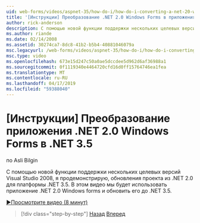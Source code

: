 ```yaml
---
uid: web-forms/videos/aspnet-35/how-do-i/how-do-i-converting-a-net-20-windows-forms-application-to-net-35
title: '[Инструкции] Преобразование .NET 2.0 Windows Forms в приложения в .NET 3.5 | Документация Майкрософт'
author: rick-anderson
description: С помощью новой функции поддержки нескольких целевых версий Visual Studio 2008, я продемонстрирую, обновления проекта из .NET 2.0 для платформы .NET 3.5. В этом видео мы обратим...
ms.author: riande
ms.date: 02/14/2008
ms.assetid: 30274ca7-8dc8-41b2-b5b4-40881046079a
msc.legacyurl: /web-forms/videos/aspnet-35/how-do-i/how-do-i-converting-a-net-20-windows-forms-application-to-net-35
msc.type: video
ms.openlocfilehash: 673e15d247c50a0ae5dccdee5d962d6af36988a1
ms.sourcegitcommit: 0f1119340e4464720cfd16d0ff15764746ea1fea
ms.translationtype: MT
ms.contentlocale: ru-RU
ms.lasthandoff: 04/17/2019
ms.locfileid: "59388040"
---
```

# <a name="how-do-i-converting-a-net-20-windows-forms-application-to-net-35"></a>[Инструкции] Преобразование приложения .NET 2.0 Windows Forms в .NET 3.5

по Asli Bilgin

С помощью новой функции поддержки нескольких целевых версий Visual Studio 2008, я продемонстрирую, обновления проекта из .NET 2.0 для платформы .NET 3.5. В этом видео мы будет использовать приложение .NET 2.0 Windows forms и обновить его до .NET 3.5.

[&#9654;Просмотрите видео (8 минут)](https://channel9.msdn.com/Blogs/ASP-NET-Site-Videos/how-do-i-converting-a-net-20-windows-forms-application-to-net-35)

> [!div class="step-by-step"]
> [Назад](how-do-i-advance-cascading-style-sheet-features-and-management.md)
> [Вперед](how-do-i-get-started-with-the-entity-framework.md)
